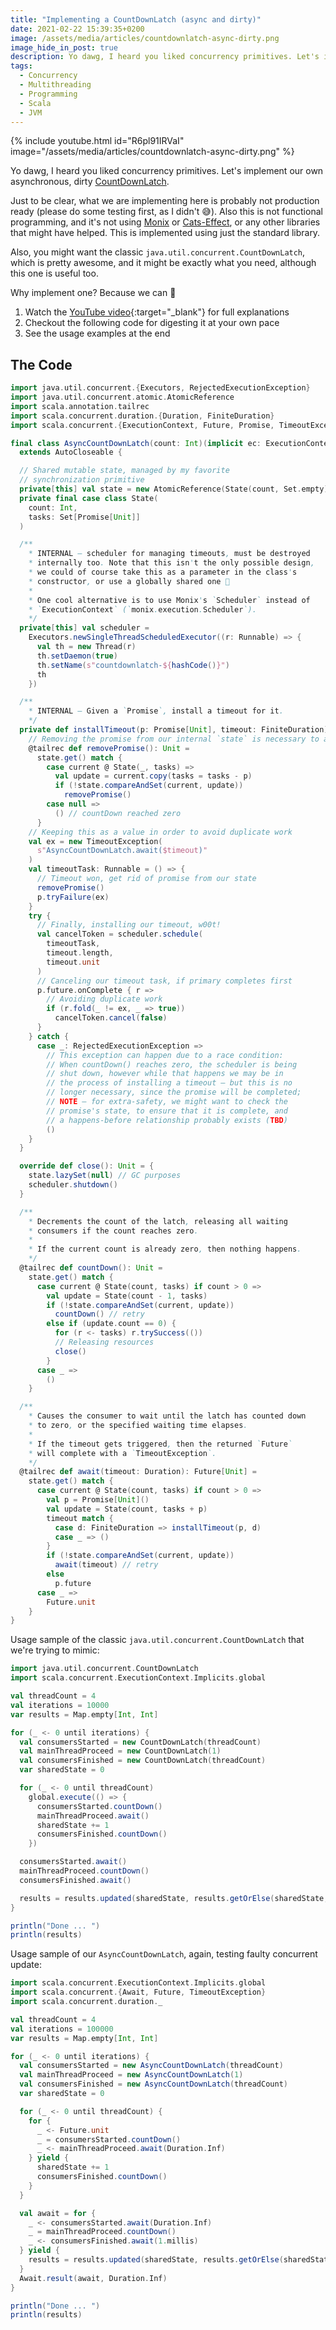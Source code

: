 ```yaml
---
title: "Implementing a CountDownLatch (async and dirty)"
date: 2021-02-22 15:39:35+0200
image: /assets/media/articles/countdownlatch-async-dirty.png
image_hide_in_post: true
description: Yo dawg, I heard you liked concurrency primitives. Let's implement our own asynchronous, dirty CountDownLatch.
tags: 
  - Concurrency
  - Multithreading
  - Programming
  - Scala
  - JVM
---
```


{% include youtube.html id="R6pl91IRVaI" image="/assets/media/articles/countdownlatch-async-dirty.png" %}

Yo dawg, I heard you liked concurrency primitives. Let's implement our own asynchronous, dirty [CountDownLatch](https://docs.oracle.com/javase/8/docs/api/java/util/concurrent/CountDownLatch.html).

Just to be clear, what we are implementing here is probably not production ready (please do some testing first, as I didn't 😅). Also this is not functional programming, and it's not using [Monix](https://monix.io) or [Cats-Effect](https://typelevel.org/cats-effect/), or any other libraries that might have helped. This is implemented using just the standard library.

Also, you might want the classic `java.util.concurrent.CountDownLatch`, which is pretty awesome, and it might be exactly what you need, although this one is useful too.

Why implement one? Because we can 💪

1. Watch the [YouTube video](https://www.youtube.com/watch?v=R6pl91IRVaI&autoplay=1){:target="_blank"} for full explanations
2. Checkout the following code for digesting it at your own pace
3. See the usage examples at the end

## The Code

```scala
import java.util.concurrent.{Executors, RejectedExecutionException}
import java.util.concurrent.atomic.AtomicReference
import scala.annotation.tailrec
import scala.concurrent.duration.{Duration, FiniteDuration}
import scala.concurrent.{ExecutionContext, Future, Promise, TimeoutException}

final class AsyncCountDownLatch(count: Int)(implicit ec: ExecutionContext)
  extends AutoCloseable {

  // Shared mutable state, managed by my favorite
  // synchronization primitive
  private[this] val state = new AtomicReference(State(count, Set.empty))
  private final case class State(
    count: Int,
    tasks: Set[Promise[Unit]]
  )

  /**
    * INTERNAL — scheduler for managing timeouts, must be destroyed
    * internally too. Note that this isn't the only possible design,
    * we could of course take this as a parameter in the class's
    * constructor, or use a globally shared one 🤷‍
    *
    * One cool alternative is to use Monix's `Scheduler` instead of
    * `ExecutionContext` (`monix.execution.Scheduler`).
    */
  private[this] val scheduler =
    Executors.newSingleThreadScheduledExecutor((r: Runnable) => {
      val th = new Thread(r)
      th.setDaemon(true)
      th.setName(s"countdownlatch-${hashCode()}")
      th
    })

  /**
    * INTERNAL — Given a `Promise`, install a timeout for it.
    */
  private def installTimeout(p: Promise[Unit], timeout: FiniteDuration): Unit = {
    // Removing the promise from our internal `state` is necessary to avoid leaks.
    @tailrec def removePromise(): Unit =
      state.get() match {
        case current @ State(_, tasks) =>
          val update = current.copy(tasks = tasks - p)
          if (!state.compareAndSet(current, update))
            removePromise()
        case null =>
          () // countDown reached zero
      }
    // Keeping this as a value in order to avoid duplicate work
    val ex = new TimeoutException(
      s"AsyncCountDownLatch.await($timeout)"
    )
    val timeoutTask: Runnable = () => {
      // Timeout won, get rid of promise from our state
      removePromise()
      p.tryFailure(ex)
    }
    try {
      // Finally, installing our timeout, w00t!
      val cancelToken = scheduler.schedule(
        timeoutTask, 
        timeout.length, 
        timeout.unit
      )
      // Canceling our timeout task, if primary completes first
      p.future.onComplete { r =>
        // Avoiding duplicate work
        if (r.fold(_ != ex, _ => true))
          cancelToken.cancel(false)
      }
    } catch {
      case _: RejectedExecutionException =>
        // This exception can happen due to a race condition:
        // When countDown() reaches zero, the scheduler is being
        // shut down, however while that happens we may be in
        // the process of installing a timeout — but this is no
        // longer necessary, since the promise will be completed;
        // NOTE — for extra-safety, we might want to check the
        // promise's state, to ensure that it is complete, and
        // a happens-before relationship probably exists (TBD)
        ()
    }
  }

  override def close(): Unit = {
    state.lazySet(null) // GC purposes
    scheduler.shutdown()
  }

  /**
    * Decrements the count of the latch, releasing all waiting
    * consumers if the count reaches zero.
    *
    * If the current count is already zero, then nothing happens.
    */
  @tailrec def countDown(): Unit =
    state.get() match {
      case current @ State(count, tasks) if count > 0 =>
        val update = State(count - 1, tasks)
        if (!state.compareAndSet(current, update))
          countDown() // retry
        else if (update.count == 0) {
          for (r <- tasks) r.trySuccess(())
          // Releasing resources
          close()
        }
      case _ =>
        ()
    }

  /**
    * Causes the consumer to wait until the latch has counted down 
    * to zero, or the specified waiting time elapses.
    *
    * If the timeout gets triggered, then the returned `Future`
    * will complete with a `TimeoutException`.
    */
  @tailrec def await(timeout: Duration): Future[Unit] =
    state.get() match {
      case current @ State(count, tasks) if count > 0 =>
        val p = Promise[Unit]()
        val update = State(count, tasks + p)
        timeout match {
          case d: FiniteDuration => installTimeout(p, d)
          case _ => ()
        }
        if (!state.compareAndSet(current, update))
          await(timeout) // retry
        else
          p.future
      case _ =>
        Future.unit
    }
}
```

Usage sample of the classic `java.util.concurrent.CountDownLatch` that we're trying to mimic:

```scala
import java.util.concurrent.CountDownLatch
import scala.concurrent.ExecutionContext.Implicits.global

val threadCount = 4
val iterations = 10000
var results = Map.empty[Int, Int]

for (_ <- 0 until iterations) {
  val consumersStarted = new CountDownLatch(threadCount)
  val mainThreadProceed = new CountDownLatch(1)
  val consumersFinished = new CountDownLatch(threadCount)
  var sharedState = 0

  for (_ <- 0 until threadCount)
    global.execute(() => {
      consumersStarted.countDown()
      mainThreadProceed.await()
      sharedState += 1
      consumersFinished.countDown()
    })

  consumersStarted.await()
  mainThreadProceed.countDown()
  consumersFinished.await()

  results = results.updated(sharedState, results.getOrElse(sharedState, 0) + 1)
}

println("Done ... ")
println(results)
```

Usage sample of our `AsyncCountDownLatch`, again, testing faulty concurrent update:

```scala
import scala.concurrent.ExecutionContext.Implicits.global
import scala.concurrent.{Await, Future, TimeoutException}
import scala.concurrent.duration._

val threadCount = 4
val iterations = 100000
var results = Map.empty[Int, Int]

for (_ <- 0 until iterations) {
  val consumersStarted = new AsyncCountDownLatch(threadCount)
  val mainThreadProceed = new AsyncCountDownLatch(1)
  val consumersFinished = new AsyncCountDownLatch(threadCount)
  var sharedState = 0

  for (_ <- 0 until threadCount) {
    for {
      _ <- Future.unit
      _ = consumersStarted.countDown()
      _ <- mainThreadProceed.await(Duration.Inf)
    } yield {
      sharedState += 1
      consumersFinished.countDown()
    }
  }

  val await = for {
    _ <- consumersStarted.await(Duration.Inf)
    _ = mainThreadProceed.countDown()
    _ <- consumersFinished.await(1.millis)
  } yield {
    results = results.updated(sharedState, results.getOrElse(sharedState, 0) + 1)
  }
  Await.result(await, Duration.Inf)
}

println("Done ... ")
println(results)
```
